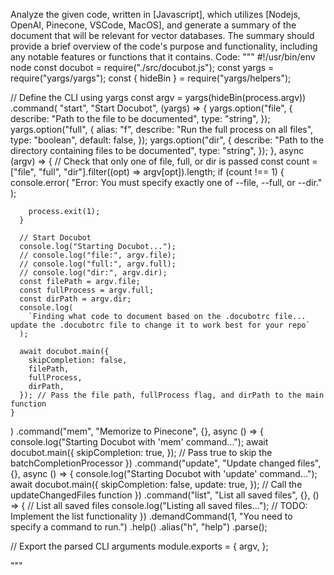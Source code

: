 Analyze the given code, written in [Javascript], which utilizes [Nodejs, OpenAI, Pinecone, VSCode, MacOS], and generate a summary of the document that will be relevant for vector databases. The summary should provide a brief overview of the code's purpose and functionality, including any notable features or functions that it contains.
Code:
"""
#!/usr/bin/env node
const docubot = require("./src/docubot.js");
const yargs = require("yargs/yargs");
const { hideBin } = require("yargs/helpers");

// Define the CLI using yargs
const argv = yargs(hideBin(process.argv))
  .command(
    "start",
    "Start Docubot",
    (yargs) => {
      yargs.option("file", {
        describe: "Path to the file to be documented",
        type: "string",
      });
      yargs.option("full", {
        alias: "f",
        describe: "Run the full process on all files",
        type: "boolean",
        default: false,
      });
      yargs.option("dir", {
        describe: "Path to the directory containing files to be documented",
        type: "string",
      });
    },
    async (argv) => {
      // Check that only one of file, full, or dir is passed
      const count = ["file", "full", "dir"].filter((opt) => argv[opt]).length;
      if (count !== 1) {
        console.error(
          "Error: You must specify exactly one of --file, --full, or --dir."
        );

        process.exit(1);
      }

      // Start Docubot
      console.log("Starting Docubot...");
      // console.log("file:", argv.file);
      // console.log("full:", argv.full);
      // console.log("dir:", argv.dir);
      const filePath = argv.file;
      const fullProcess = argv.full;
      const dirPath = argv.dir;
      console.log(
        `Finding what code to document based on the .docubotrc file... update the .docubotrc file to change it to work best for your repo`
      );

      await docubot.main({
        skipCompletion: false,
        filePath,
        fullProcess,
        dirPath,
      }); // Pass the file path, fullProcess flag, and dirPath to the main function
    }
  )
  .command("mem", "Memorize to Pinecone", {}, async () => {
    console.log("Starting Docubot with 'mem' command...");
    await docubot.main({
      skipCompletion: true,
    }); // Pass true to skip the batchCompletionProcessor
  })
  .command("update", "Update changed files", {}, async () => {
    console.log("Starting Docubot with 'update' command...");
    await docubot.main({
      skipCompletion: false,
      update: true,
    }); // Call the updateChangedFiles function
  })
  .command("list", "List all saved files", {}, () => {
    // List all saved files
    console.log("Listing all saved files...");
    // TODO: Implement the list functionality
  })
  .demandCommand(1, "You need to specify a command to run.")
  .help()
  .alias("h", "help")
  .parse();

// Export the parsed CLI arguments
module.exports = {
  argv,
};

"""